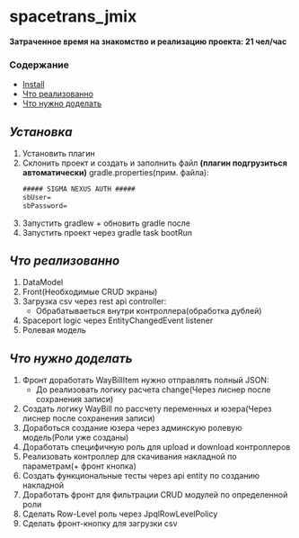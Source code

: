 # spacetrans_jmix

**Затраченное время на знакомство и реализацию проекта: 21 чел/час**

### Содержание
+ [Install](#Install)
+ [Что реализованно](#Finish)
+ [Что нужно доделать](#ToDo)

## <a name="Install"></a>***Установка***
1. Установить плагин
2. Склонить проект и создать и заполнить файл **(плагин подгрузиться автоматически)** gradle.properties(прим. файла):
    ```xml
   ##### SIGMA NEXUS AUTH #####
   sbUser=
   sbPassword=
    ```
3. Запустить gradlew + обновить gradle после
4. Запустить проект через gradle task bootRun

## <a name="Finish"></a>***Что реализованно***
1. DataModel
2. Front(Необходимые CRUD экраны)
3. Загрузка csv через rest api controller:
    * Обрабатываеться внутри контроллера(обработка дублей)
4. Spaceport logic через EntityChangedEvent listener
5. Ролевая модель

## <a name="ToDo"></a>***Что нужно доделать***
1. Фронт доработать WayBillItem нужно отправлять полный JSON:
    * До реализовать логику расчета change(Через лиснер после сохранения записи)
2. Создать логику WayBill по рассчету переменных и юзера(Через лиснер после сохранения записи)  
3. Доработься создание юзера через админскую ролевую модель(Роли уже созданы)
4. Доработать специфичную роль для upload и download контроллеров
5. Реализовать контроллер для скачивания накладной по параметрам(+ фронт кнопка)
6. Создать функциональные тесты через api entity по созданию накладной
7. Доработать фронт для фильтрации CRUD модулей по определенной роли  
8. Сделать Row-Level роль через JpqlRowLevelPolicy
9. Сделать фронт-кнопку для загрузки csv